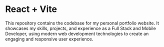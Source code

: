 # React + Vite

This repository contains the codebase for my personal portfolio website. It showcases my skills, projects, and experience as a Full Stack and Mobile Developer, using modern web development technologies to create an engaging and responsive user experience.
